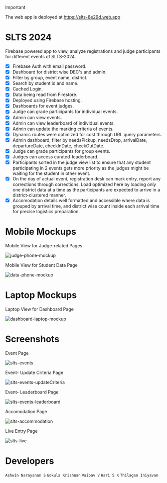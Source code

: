 > [!Important]
> The web app is deployed at https://slts-8e29d.web.app

# SLTS 2024

Firebase powered app to view, analyze registrations and judge participants for different events of SLTS-2024.


- [x] Firebase Auth with email password.
- [x] Dashboard for district wise DEC's and admin.
- [x] Filter by group, event name, district. 
- [x] Search by student id and name.
- [x] Cached Login.
- [x] Data being read from Firestore.
- [x] Deployed using Firebase hosting.
- [x] Dashboards for event judges.
- [x] Judge can grade participants for individual events.
- [x] Admin can view events.
- [x] Admin can view leaderboard of individual events.
- [x] Admin can update the marking criteria of events.
- [x] Dynamic routes were optimized for cost through URL query parameters.
- [x] Admin dashboard, filter by needsPickup, needsDrop, arrivalDate, departureDate, checkInDate, checkOutDate.
- [x] Judge can grade participants for group events.
- [x] Judges can access curated-leaderboard.
- [x] Participants sorted in the judge view list to ensure that any student participating in 2 events gets more priority as the judges might be waiting for the student in other event.
- [x] On the day of actual event, registration desk can mark entry, report any corrections through corrections. Load optimized here by loading only one district data at a time as the participants are expected to arrive in a district-clustered manner.
- [x] Accomodation details well formatted and accessible where data is grouped by arrival time, and district wise count inside each arrival time for precise logistics preparation. 

# Mobile Mockups
Mobile View for Judge-related Pages

![judge-phone-mockup](https://github.com/user-attachments/assets/e050a12d-6678-4b5e-a824-56f25732fa22)

Mobile View for Student Data Page

![data-phone-mockup](https://github.com/user-attachments/assets/87706b24-485c-4036-b63b-2212b4352961)

# Laptop Mockups
Laptop View for Dashboard Page

![dashboard-laptop-mockup](https://github.com/user-attachments/assets/e7803f44-d240-475f-ae2a-e8b5982e63dc)

# Screenshots
Event Page

![slts-events](https://github.com/user-attachments/assets/134cab0a-3809-4e70-9ba8-26fa0f1506a7)

Event- Update Criteria Page

![slts-events-updateCriteria](https://github.com/user-attachments/assets/02e1ab9e-55b7-4220-b477-7e50ec2f434a)

Event- Leaderboard Page

![slts-events-leaderboard](https://github.com/user-attachments/assets/7bd964e2-0060-48bd-9b57-c92b10d9e290)

Accomodation Page

![slts-accommodation](https://github.com/user-attachments/assets/89505ed6-605c-41dc-90e3-126529fb93e6)

Live Entry Page

![slts-live](https://github.com/user-attachments/assets/7a75d378-81c5-4f65-9da9-a3ef400426b5)

# Developers
`Ashwin Narayanan S`
`Gokula Krishnan`
`Vaibav V`
`Hari S K`
`Thilagan Iniyavan`
